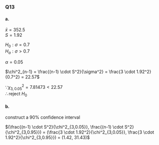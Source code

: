 ### Q13  
#### a.  

$\bar{x} = 352.5$  
$S = 1.92$  

$H_0: \sigma = 0.7$  
$H_a: \sigma > 0.7$  

$\alpha = 0.05$  

$\chi^2_{n-1} = \frac{(n-1) \cdot S^2}{\sigma^2} = \frac{3 \cdot 1.92^2}{0.7^2} = 22.57$  

$\because \chi^2_{3,0.05} = 7.81473 < 22.57$  
$\therefore \text{reject } H_0$  

#### b.  

construct a 90% confidence interval  

$(\frac{(n-1) \cdot S^2}{\chi^2_{3,0.05}}, \frac{(n-1) \cdot S^2}{\chi^2_{3,0.95}}) = (\frac{3 \cdot 1.92^2}{\chi^2_{3,0.05}}, \frac{3 \cdot 1.92^2}{\chi^2_{3,0.95}}) = (1.42, 31.43)$  

